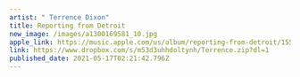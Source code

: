 ```yaml
---
artist: " Terrence Dixon"
title: Reporting from Detroit
new_image: /images/a1300169581_10.jpg
apple_link: https://music.apple.com/us/album/reporting-from-detroit/1559088087
link: https://www.dropbox.com/s/m53d3uhhdoltynh/Terrence.zip?dl=1
published_date: 2021-05-17T02:21:42.796Z
---
```

